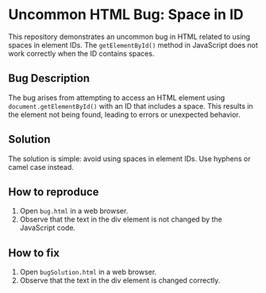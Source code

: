 # Uncommon HTML Bug: Space in ID

This repository demonstrates an uncommon bug in HTML related to using spaces in element IDs.  The `getElementById()` method in JavaScript does not work correctly when the ID contains spaces.

## Bug Description
The bug arises from attempting to access an HTML element using `document.getElementById()` with an ID that includes a space. This results in the element not being found, leading to errors or unexpected behavior.

## Solution
The solution is simple: avoid using spaces in element IDs. Use hyphens or camel case instead.

## How to reproduce
1. Open `bug.html` in a web browser.
2. Observe that the text in the div element is not changed by the JavaScript code.

## How to fix
1. Open `bugSolution.html` in a web browser.
2. Observe that the text in the div element is changed correctly.